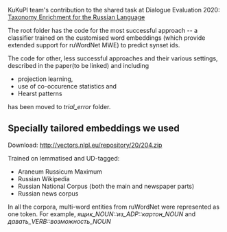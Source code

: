 KuKuPl team's contribution to the shared task at Dialogue Evaluation 2020:
[Taxonomy Enrichment for the Russian Language](https://competitions.codalab.org/competitions/22168)

The root folder has the code for the most successful approach -- a classifier trained on the customised word embeddings 
(which provide extended support for ruWordNet MWE) to predict synset ids.

The code for other, less successful approaches and their various settings, described in the paper(to be linked) and including 
- projection learning, 
- use of co-occurence statistics and 
- Hearst patterns

 has been moved to *trial_error* folder.

## Specially tailored embeddings we used
Download: http://vectors.nlpl.eu/repository/20/204.zip

Trained on lemmatised and UD-tagged:
- Araneum Russicum Maximum
- Russian Wikipedia
- Russian National Corpus (both the main and newspaper parts)
- Russian news corpus

In all the corpora, multi-word entities from ruWordNet were represented as one token. 
For example, *ящик_NOUN::из_ADP::картон_NOUN* and *давать_VERB::возможность_NOUN*